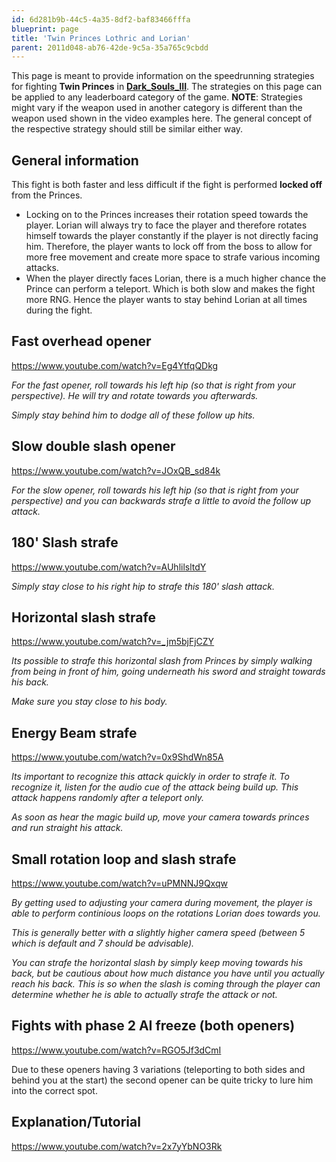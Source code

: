 ```yaml
---
id: 6d281b9b-44c5-4a35-8df2-baf83466fffa
blueprint: page
title: 'Twin Princes Lothric and Lorian'
parent: 2011d048-ab76-42de-9c5a-35a765c9cbdd
---
```

This page is meant to provide information on the speedrunning strategies for fighting **Twin Princes** in [**Dark\_Souls\_III**](/darksouls3). The strategies on this page can be applied to any leaderboard category of the game.
**NOTE**: Strategies might vary if the weapon used in another category is different than the weapon used shown in the video examples here. The general concept of the respective strategy should still be similar either way.

## General information

This fight is both faster and less difficult if the fight is performed **locked off** from the Princes.

- Locking on to the Princes increases their rotation speed towards the player. Lorian will always try to face the player and therefore rotates himself towards the player constantly if the player is not directly facing him. Therefore, the player wants to lock off from the boss to allow for more free movement and create more space to strafe various incoming attacks.
- When the player directly faces Lorian, there is a much higher chance the Prince can perform a teleport. Which is both slow and makes the fight more RNG. Hence the player wants to stay behind Lorian at all times during the fight.

## **Fast overhead opener**

https://www.youtube.com/watch?v=Eg4YtfqQDkg

*For the fast opener, roll towards his left hip (so that is right from your perspective). He will try and rotate towards you afterwards.*

*Simply stay behind him to dodge all of these follow up hits.*

## **Slow double slash opener**

https://www.youtube.com/watch?v=JOxQB_sd84k

*For the slow opener, roll towards his left hip (so that is right from your perspective) and you can backwards strafe a little to avoid the follow up attack.*

## **180' Slash strafe**

https://www.youtube.com/watch?v=AUhlilsltdY

*Simply stay close to his right hip to strafe this 180' slash attack.*

## **Horizontal slash strafe**

https://www.youtube.com/watch?v=_jm5bjFjCZY

*Its possible to strafe this horizontal slash from Princes by simply walking from being in front of him, going underneath his sword and straight towards his back.*

*Make sure you stay close to his body.*

## **Energy Beam strafe**

https://www.youtube.com/watch?v=0x9ShdWn85A

*Its important to recognize this attack quickly in order to strafe it. To recognize it, listen for the audio cue of the attack being build up. This attack happens randomly after a teleport only.*

*As soon as hear the magic build up, move your camera towards princes and run straight his attack.*

## **Small rotation loop and slash strafe**

https://www.youtube.com/watch?v=uPMNNJ9Qxqw

*By getting used to adjusting your camera during movement, the player is able to perform continious loops on the rotations Lorian does towards you.*

*This is generally better with a slightly higher camera speed (between 5 which is default and 7 should be advisable).*

*You can strafe the horizontal slash by simply keep moving towards his back, but be cautious about how much distance you have until you actually reach his back.*  *This is so when the slash is coming through the player can determine whether he is able to actually strafe the attack or not.*

## **Fights with phase 2 AI freeze (both openers)**

https://www.youtube.com/watch?v=RGO5Jf3dCmI

Due to these openers having 3 variations (teleporting to both sides and behind you at the start) the second opener can be quite tricky to lure him into the correct spot.

## **Explanation/Tutorial**

https://www.youtube.com/watch?v=2x7yYbNO3Rk
